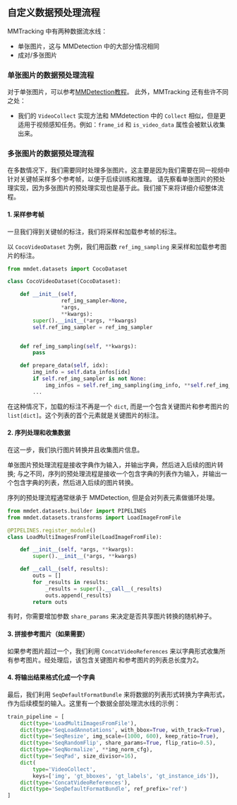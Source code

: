 ## 自定义数据预处理流程

MMTracking 中有两种数据流水线：

- 单张图片，这与 MMDetection 中的大部分情况相同
- 成对/多张图片

### 单张图片的数据预处理流程

对于单张图片，可以参考[MMDetection教程](https://mmdetection.readthedocs.io/en/latest/tutorials/data_pipeline.html)。
此外，MMTracking 还有些许不同之处：

- 我们的 `VideoCollect` 实现方法和 MMdetection 中的 `Collect` 相似，但是更适用于视频感知任务。例如：`frame_id` 和 `is_video_data` 属性会被默认收集出来。

### 多张图片的数据预处理流程

在多数情况下，我们需要同时处理多张图片。这主要是因为我们需要在同一视频中针对关键帧采样多个参考帧，以便于后续训练和推理。
请先察看单张图片的预处理实现，因为多张图片的预处理实现也是基于此。我们接下来将详细介绍整体流程。

#### 1. 采样参考帧

一旦我们得到关键帧的标注，我们将采样和加载参考帧的标注。

以 `CocoVideoDataset` 为例，我们用函数 `ref_img_sampling` 来采样和加载参考图片的标注。

```python
from mmdet.datasets import CocoDataset

class CocoVideoDataset(CocoDataset):

    def __init__(self,
                 ref_img_sampler=None,
                 *args,
                 **kwargs):
        super().__init__(*args, **kwargs)
        self.ref_img_sampler = ref_img_sampler


    def ref_img_sampling(self, **kwargs):
        pass

    def prepare_data(self, idx):
        img_info = self.data_infos[idx]
        if self.ref_img_sampler is not None:
            img_infos = self.ref_img_sampling(img_info, **self.ref_img_sampler)
        ...
```

在这种情况下，加载的标注不再是一个 `dict`, 而是一个包含关键图片和参考图片的 `list[dict]`。这个列表的首个元素就是关键图片的标注。

#### 2. 序列处理和收集数据

在这一步，我们执行图片转换并且收集图片信息。

单张图片预处理流程是接收字典作为输入，并输出字典，然后进入后续的图片转换; 与之不同，序列的预处理流程是接收一个包含字典的列表作为输入，并输出一个包含字典的列表，然后进入后续的图片转换。

序列的预处理流程通常继承于 MMDetection, 但是会对列表元素做循环处理。

```python
from mmdet.datasets.builder import PIPELINES
from mmdet.datasets.transforms import LoadImageFromFile

@PIPELINES.register_module()
class LoadMultiImagesFromFile(LoadImageFromFile):

    def __init__(self, *args, **kwargs):
        super().__init__(*args, **kwargs)

    def __call__(self, results):
        outs = []
        for _results in results:
            _results = super().__call__(_results)
            outs.append(_results)
        return outs

```

有时，你需要增加参数 `share_params` 来决定是否共享图片转换的随机种子。

#### 3. 拼接参考图片（如果需要）

如果参考图片超过一个，我们利用 `ConcatVideoReferences` 来以字典形式收集所有参考图片。经处理后，该包含关键图片和参考图片的列表总长度为2。

#### 4. 将输出结果格式化成一个字典

最后，我们利用 `SeqDefaultFormatBundle` 来将数据的列表形式转换为字典形式，作为后续模型的输入。这里有一个数据全部处理流水线的示例：

```python
train_pipeline = [
    dict(type='LoadMultiImagesFromFile'),
    dict(type='SeqLoadAnnotations', with_bbox=True, with_track=True),
    dict(type='SeqResize', img_scale=(1000, 600), keep_ratio=True),
    dict(type='SeqRandomFlip', share_params=True, flip_ratio=0.5),
    dict(type='SeqNormalize', **img_norm_cfg),
    dict(type='SeqPad', size_divisor=16),
    dict(
        type='VideoCollect',
        keys=['img', 'gt_bboxes', 'gt_labels', 'gt_instance_ids']),
    dict(type='ConcatVideoReferences'),
    dict(type='SeqDefaultFormatBundle', ref_prefix='ref')
]
```
